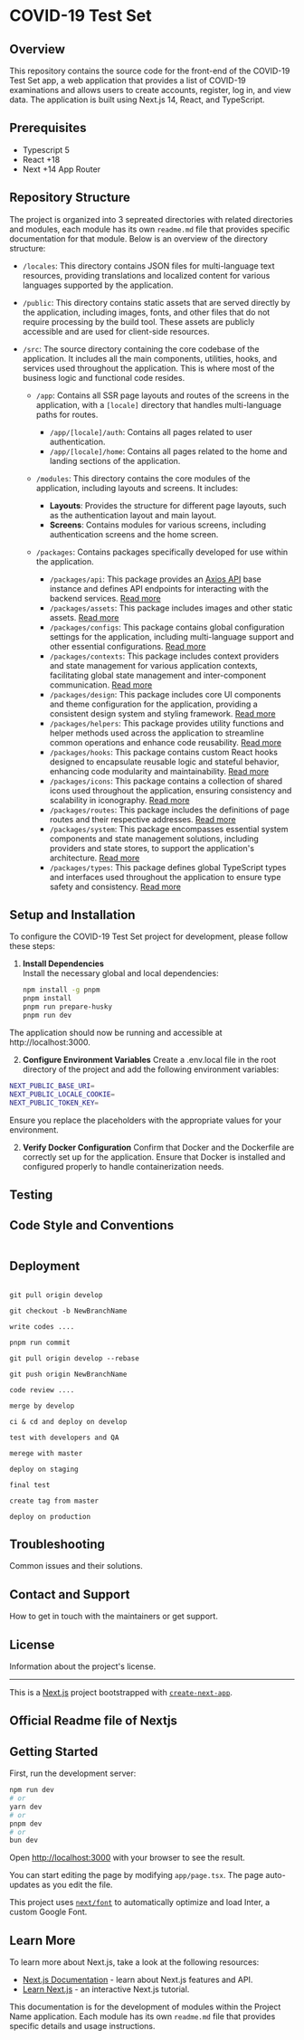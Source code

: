 # COVID-19 Test Set

## Overview

This repository contains the source code for the front-end of the COVID-19 Test Set app, a web application that provides a list of COVID-19 examinations and allows users to create accounts, register, log in, and view data. The application is built using Next.js 14, React, and TypeScript.

## Prerequisites

- Typescript 5
- React +18
- Next +14 App Router

## Repository Structure

The project is organized into 3 sepreated directories with related directories and modules, each module has its own `readme.md` file that provides specific documentation for that module. Below is an overview of the directory structure:

- `/locales`: This directory contains JSON files for multi-language text resources, providing translations and localized content for various languages supported by the application.

- `/public`: This directory contains static assets that are served directly by the application, including images, fonts, and other files that do not require processing by the build tool. These assets are publicly accessible and are used for client-side resources.

- `/src`: The source directory containing the core codebase of the application. It includes all the main components, utilities, hooks, and services used throughout the application. This is where most of the business logic and functional code resides.
  - `/app`: Contains all SSR page layouts and routes of the screens in the application, with a `[locale]` directory that handles multi-language paths for routes.
    - `/app/[locale]/auth`: Contains all pages related to user authentication.
    - `/app/[locale]/home`: Contains all pages related to the home and landing sections of the application.

  - `/modules`: This directory contains the core modules of the application, including layouts and screens. It includes:
    - **Layouts**: Provides the structure for different page layouts, such as the authentication layout and main layout.
    - **Screens**: Contains modules for various screens, including authentication screens and the home screen.

  - `/packages`: Contains packages specifically developed for use within the application.
    - `/packages/api`: This package provides an [Axios API](https://axios-http.com/docs/intro) base instance and defines API endpoints for interacting with the backend services. [Read more](src/packages/api/readme.md)
    - `/packages/assets`: This package includes images and other static assets. [Read more](src/packages/assets/readme.md)
    - `/packages/configs`: This package contains global configuration settings for the application, including multi-language support and other essential configurations. [Read more](src/packages/configs/readme.md)
    - `/packages/contexts`: This package includes context providers and state management for various application contexts, facilitating global state management and inter-component communication. [Read more](src/packages/contexts/readme.md)
    - `/packages/design`: This package includes core UI components and theme configuration for the application, providing a consistent design system and styling framework. [Read more](src/packages/design/readme.md)
    - `/packages/helpers`: This package provides utility functions and helper methods used across the application to streamline common operations and enhance code reusability. [Read more](src/packages/helpers/readme.md)
    - `/packages/hooks`: This package contains custom React hooks designed to encapsulate reusable logic and stateful behavior, enhancing code modularity and maintainability. [Read more](src/packages/hooks/readme.md)
    - `/packages/icons`: This package contains a collection of shared icons used throughout the application, ensuring consistency and scalability in iconography. [Read more](src/packages/icons/readme.md)
    - `/packages/routes`: This package includes the definitions of page routes and their respective addresses. [Read more](src/packages/routes/readme.md)
    - `/packages/system`: This package encompasses essential system components and state management solutions, including providers and state stores, to support the application's architecture. [Read more](src/packages/system/readme.md)
    - `/packages/types`: This package defines global TypeScript types and interfaces used throughout the application to ensure type safety and consistency. [Read more](src/packages/types/readme.md)


## Setup and Installation

To configure the COVID-19 Test Set project for development, please follow these steps:

1. **Install Dependencies**  
   Install the necessary global and local dependencies:

   ```bash
   npm install -g pnpm
   pnpm install
   pnpm run prepare-husky
   pnpm run dev
The application should now be running and accessible at http://localhost:3000.

2. **Configure Environment Variables**
Create a .env.local file in the root directory of the project and add the following environment variables:

```bash
NEXT_PUBLIC_BASE_URI=
NEXT_PUBLIC_LOCALE_COOKIE=
NEXT_PUBLIC_TOKEN_KEY=
```
Ensure you replace the placeholders with the appropriate values for your environment.

2. **Verify Docker Configuration**
Confirm that Docker and the Dockerfile are correctly set up for the application. Ensure that Docker is installed and configured properly to handle containerization needs.


## Testing

## Code Style and Conventions

```

```

## Deployment

```

git pull origin develop

```

```
git checkout -b NewBranchName
```

```
write codes ....
```

```
pnpm run commit
```

```
git pull origin develop --rebase
```

```
git push origin NewBranchName
```

```
code review ....
```

```
merge by develop
```

```
ci & cd and deploy on develop
```

```
test with developers and QA
```

```
merege with master
```

```
deploy on staging
```

```
final test
```

```
create tag from master
```

```
deploy on production
```

## Troubleshooting

Common issues and their solutions.

## Contact and Support

How to get in touch with the maintainers or get support.

## License

Information about the project's license.

---

This is a [Next.js](https://nextjs.org/) project bootstrapped with [`create-next-app`](https://github.com/vercel/next.js/tree/canary/packages/create-next-app).

## Official Readme file of Nextjs

## Getting Started

First, run the development server:

```bash
npm run dev
# or
yarn dev
# or
pnpm dev
# or
bun dev
```

Open [http://localhost:3000](http://localhost:3000) with your browser to see the result.

You can start editing the page by modifying `app/page.tsx`. The page auto-updates as you edit the file.

This project uses [`next/font`](https://nextjs.org/docs/basic-features/font-optimization) to automatically optimize and load Inter, a custom Google Font.

## Learn More

To learn more about Next.js, take a look at the following resources:

- [Next.js Documentation](https://nextjs.org/docs) - learn about Next.js features and API.
- [Learn Next.js](https://nextjs.org/learn) - an interactive Next.js tutorial.

This documentation is for the development of modules within the Project Name application. Each module has its own `readme.md` file that provides specific details and usage instructions.
